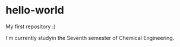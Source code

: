 # hello-world
My first repository :)

I´m currently studyin the Seventh semester of Chemical Engineering.


